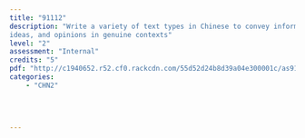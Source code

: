 ```yaml
---
title: "91112"
description: "Write a variety of text types in Chinese to convey information, 
ideas, and opinions in genuine contexts"
level: "2"
assessment: "Internal"
credits: "5"
pdf: "http://c1940652.r52.cf0.rackcdn.com/55d52d24b8d39a04e300001c/as91112.pdf"
categories:
    - "CHN2"
    
    
    
    
---
```

